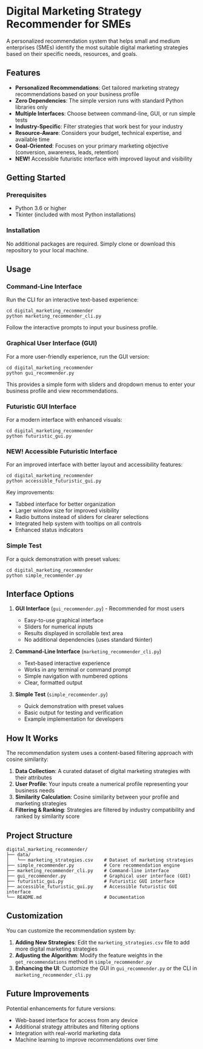 # Digital Marketing Strategy Recommender for SMEs

A personalized recommendation system that helps small and medium enterprises (SMEs) identify the most suitable digital marketing strategies based on their specific needs, resources, and goals.

## Features

- **Personalized Recommendations**: Get tailored marketing strategy recommendations based on your business profile
- **Zero Dependencies**: The simple version runs with standard Python libraries only
- **Multiple Interfaces**: Choose between command-line, GUI, or run simple tests
- **Industry-Specific**: Filter strategies that work best for your industry
- **Resource-Aware**: Considers your budget, technical expertise, and available time
- **Goal-Oriented**: Focuses on your primary marketing objective (conversion, awareness, leads, retention)
- **NEW!** Accessible futuristic interface with improved layout and visibility

## Getting Started

### Prerequisites

- Python 3.6 or higher
- Tkinter (included with most Python installations)

### Installation

No additional packages are required. Simply clone or download this repository to your local machine.

## Usage

### Command-Line Interface

Run the CLI for an interactive text-based experience:
```
cd digital_marketing_recommender
python marketing_recommender_cli.py
```

Follow the interactive prompts to input your business profile.

### Graphical User Interface (GUI)

For a more user-friendly experience, run the GUI version:
```
cd digital_marketing_recommender
python gui_recommender.py
```

This provides a simple form with sliders and dropdown menus to enter your business profile and view recommendations.

### Futuristic GUI Interface

For a modern interface with enhanced visuals:
```
cd digital_marketing_recommender
python futuristic_gui.py
```

### NEW! Accessible Futuristic Interface

For an improved interface with better layout and accessibility features:
```
cd digital_marketing_recommender
python accessible_futuristic_gui.py
```

Key improvements:
- Tabbed interface for better organization
- Larger window size for improved visibility
- Radio buttons instead of sliders for clearer selections
- Integrated help system with tooltips on all controls
- Enhanced status indicators

### Simple Test

For a quick demonstration with preset values:
```
cd digital_marketing_recommender
python simple_recommender.py
```

## Interface Options

1. **GUI Interface** (`gui_recommender.py`) - Recommended for most users
   - Easy-to-use graphical interface
   - Sliders for numerical inputs
   - Results displayed in scrollable text area
   - No additional dependencies (uses standard tkinter)

2. **Command-Line Interface** (`marketing_recommender_cli.py`)
   - Text-based interactive experience
   - Works in any terminal or command prompt
   - Simple navigation with numbered options
   - Clear, formatted output

3. **Simple Test** (`simple_recommender.py`)
   - Quick demonstration with preset values
   - Basic output for testing and verification
   - Example implementation for developers

## How It Works

The recommendation system uses a content-based filtering approach with cosine similarity:

1. **Data Collection**: A curated dataset of digital marketing strategies with their attributes
2. **User Profile**: Your inputs create a numerical profile representing your business needs
3. **Similarity Calculation**: Cosine similarity between your profile and marketing strategies
4. **Filtering & Ranking**: Strategies are filtered by industry compatibility and ranked by similarity score

## Project Structure

```
digital_marketing_recommender/
├── data/
│   └── marketing_strategies.csv    # Dataset of marketing strategies
├── simple_recommender.py           # Core recommendation engine
├── marketing_recommender_cli.py    # Command-line interface
├── gui_recommender.py              # Graphical user interface (GUI)
├── futuristic_gui.py               # Futuristic GUI interface
├── accessible_futuristic_gui.py    # Accessible futuristic GUI interface
└── README.md                       # Documentation
```

## Customization

You can customize the recommendation system by:

1. **Adding New Strategies**: Edit the `marketing_strategies.csv` file to add more digital marketing strategies
2. **Adjusting the Algorithm**: Modify the feature weights in the `get_recommendations` method in `simple_recommender.py`
3. **Enhancing the UI**: Customize the GUI in `gui_recommender.py` or the CLI in `marketing_recommender_cli.py`

## Future Improvements

Potential enhancements for future versions:
- Web-based interface for access from any device
- Additional strategy attributes and filtering options
- Integration with real-world marketing data
- Machine learning to improve recommendations over time